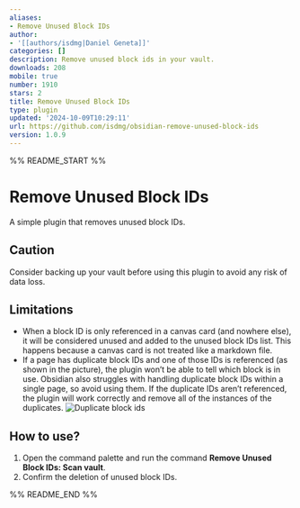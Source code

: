 ```yaml
---
aliases:
- Remove Unused Block IDs
author:
- '[[authors/isdmg|Daniel Geneta]]'
categories: []
description: Remove unused block ids in your vault.
downloads: 208
mobile: true
number: 1910
stars: 2
title: Remove Unused Block IDs
type: plugin
updated: '2024-10-09T10:29:11'
url: https://github.com/isdmg/obsidian-remove-unused-block-ids
version: 1.0.9
---
```


%% README_START %%

# Remove Unused Block IDs
A simple plugin that removes unused block IDs.

## Caution
Consider backing up your vault before using this plugin to avoid any risk of data loss.

## Limitations
- When a block ID is only referenced in a canvas card (and nowhere else), it will be considered unused and added to the unused block IDs list. This happens because a canvas card is not treated like a markdown file.
- If a page has duplicate block IDs and one of those IDs is referenced (as shown in the picture), the plugin won’t be able to tell which block is in use. Obsidian also struggles with handling duplicate block IDs within a single page, so avoid using them. If the duplicate IDs aren’t referenced, the plugin will work correctly and remove all of the instances of the duplicates.
![Duplicate block ids](https://i.imgur.com/YVLT6zO.png)

## How to use?
1. Open the command palette and run the command **Remove Unused Block IDs: Scan vault**.
2. Confirm the deletion of unused block IDs.

%% README_END %%